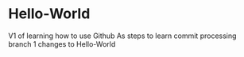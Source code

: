 # Hello-World
V1 of learning how to use Github
As steps to learn commit processing branch 1 changes to Hello-World
